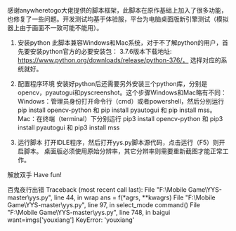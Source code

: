 感谢anywheretogo大佬提供的脚本框架，此脚本在原作基础上加入了很多功能，也修复了一些问题。开发测试均基于体验服，平台为电脑桌面版新引擎测试（模拟器上由于画面不一致可能不能用）。

1. 安装python
此脚本兼容Windows和Mac系统，对于不了解python的用户，首先要安装python官方的必要安装包：
3.7.6版本下载地址: https://www.python.org/downloads/release/python-376/， 选择对应的系统就好。

2. 配置程序环境
安装好python后还需要另外安装三个python库，分别是opencv，pyautogui和pyscreenshot。这个步骤Windows和Mac略有不同：
Windows：管理员身份打开命令行（cmd）或者powershell，然后分别运行 pip install opencv-python 和 pip install pyautogui 和 pip install mss。
Mac：在终端（terminal）下分别运行 pip3 install opencv-python 和 pip3 install pyautogui 和 pip3 install mss

3. 运行脚本
打开IDLE程序，然后打开yys.py脚本源代码，点击运行（F5）则开启脚本。
桌面版必须使用原始分辨率，其它分辨率则需要重新截图才能正常工作。

解放双手 Have fun!

百鬼夜行出错
Traceback (most recent call last):
  File "F:\Mobile Game\YYS-master\yys.py", line 44, in wrap
    ans = f(*agrs, **kwagrs)
  File "F:\Mobile Game\YYS-master\yys.py", line 97, in select_mode
    command()
  File "F:\Mobile Game\YYS-master\yys.py", line 748, in baigui
    want=imgs['youxiang']
KeyError: 'youxiang'
